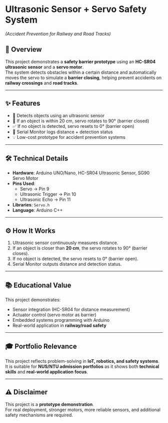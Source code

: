 # Ultrasonic Sensor + Servo Safety System  
*(Accident Prevention for Railway and Road Tracks)*

## 📌 Overview
This project demonstrates a **safety barrier prototype** using an **HC-SR04 ultrasonic sensor** and a **servo motor**.  
The system detects obstacles within a certain distance and automatically moves the servo to simulate a **barrier closing**, 
helping prevent accidents on **railway crossings** and **road tracks**.

---

## ✨ Features
- 🚦 Detects objects using an ultrasonic sensor  
- 🛑 If an object is within 20 cm, servo rotates to 90° (barrier closed)  
- ✅ If no object is detected, servo resets to 0° (barrier open)  
- 📝 Serial Monitor logs distance + detection status  
- 💡 Low-cost prototype for accident prevention systems  

---

## 🛠️ Technical Details
- **Hardware**: Arduino UNO/Nano, HC-SR04 Ultrasonic Sensor, SG90 Servo Motor  
- **Pins Used**:  
  - Servo → Pin 9  
  - Ultrasonic Trigger → Pin 10  
  - Ultrasonic Echo → Pin 11  
- **Libraries**: `Servo.h`  
- **Language**: Arduino C++  

---

## ⚙️ How It Works
1. Ultrasonic sensor continuously measures distance.  
2. If an object is closer than **20 cm**, the servo rotates to 90° (barrier closes).  
3. If no object is detected, the servo resets to 0° (barrier open).  
4. Serial Monitor outputs distance and detection status.  

---

## 📚 Educational Value
This project demonstrates:  
- Sensor integration (HC-SR04 for distance measurement)  
- Actuator control (servo motor as barrier)  
- Embedded systems programming with Arduino  
- Real-world application in **railway/road safety**  

---

## 🎓 Portfolio Relevance
This project reflects problem-solving in **IoT, robotics, and safety systems**.  
It is suitable for **NUS/NTU admission portfolios** as it shows both **technical skills** and **real-world application focus**.  

---

## ⚠️ Disclaimer
This project is a **prototype demonstration**.  
For real deployment, stronger motors, more reliable sensors, and additional safety mechanisms are required.

